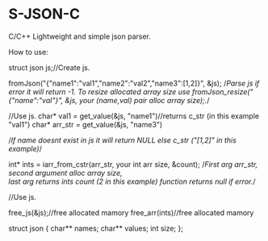 # S-JSON-C
C/C++ Lightweight and simple json parser.








How to use:


  struct json js;//Create js.

  fromJson("{\"name1\":\"val1\",\"name2\":\"val2\",\"name3\":[1,2]}", &js);
  /*Parse js if error it will return -1.
  To resize allocated array size use fromJson_resize("{\"name\":\"val\"}", &js, your (name,val) pair alloc array size);.*/


  //Use js.
  char* val1 = get_value(&js, "name1")//returns c_str (in this example "val1")
  char* arr_str = get_value(&js, "name3")
  
  /*If name doesnt exist in js it will return NULL else c_str ("[1,2]" in this example)*/

  int* ints = iarr_from_cstr(arr_str, your int arr size, &count);
  /*First arg arr_str, second argument alloc array size,  
  last arg returns ints count (2 in this example) function  returns null if error.*/

  //Use js.



  free_js(&js);//free allocated mamory
  free_arr(ints)//free allocated mamory
  
  struct json { char** names; char** values; int size; };
